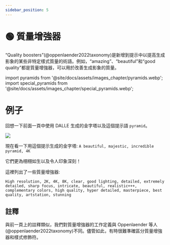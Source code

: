 ```yaml
---
sidebar_position: 5
---
```

# 🟢 質量增強器

“Quality boosters”(@oppenlaender2022taxonomy)是新增到提示中以提高生成影象的某些非特定樣式質量的術語。例如，“amazing”、“beautiful”和“good quality”都是質量增強器，可以用於改善生成影象的質量。

import pyramids from '@site/docs/assets/images_chapter/pyramids.webp';
import special_pyramids from '@site/docs/assets/images_chapter/special_pyramids.webp';

# 例子

回想一下前面一頁中使用 DALLE 生成的金字塔以及這個提示語 `pyramid`。

<div style={{textAlign: 'center'}}>
  <img src={pyramids} style={{width: "750px"}}/>
</div>

現在看一下用這個提示生成的金字塔:
`A beautiful, majestic, incredible pyramid, 4K`

<div style={{textAlign: 'center'}}>
  <LazyLoadImage src={special_pyramids} style={{width: "750px"}} />
</div>

它們更為栩栩如生以及令人印象深刻！

這裡列出了一些質量增強器:
```text
High resolution, 2K, 4K, 8K, clear, good lighting, detailed, extremely detailed, sharp focus, intricate, beautiful, realistic+++, complementary colors, high quality, hyper detailed, masterpiece, best quality, artstation, stunning
```

## 註釋

與前一頁上的註釋類似，我們對質量增強器的工作定義與 Oppenlaender 等人(@oppenlaender2022taxonomy)不同。儘管如此，有時很難準確區分質量增強器和樣式修飾符。

